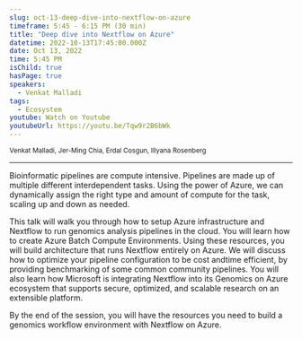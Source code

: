 ```yaml
---
slug: oct-13-deep-dive-into-nextflow-on-azure
timeframe: 5:45 - 6:15 PM (30 min)
title: "Deep dive into Nextflow on Azure"
datetime: 2022-10-13T17:45:00.000Z
date: Oct 13, 2022
time: 5:45 PM
isChild: true
hasPage: true
speakers:
  - Venkat Malladi
tags:
  - Ecosystem
youtube: Watch on Youtube
youtubeUrl: https://youtu.be/Tqw9r2B6bWk
---
```

<div className="mb-4">
  <small className="typo-small">
    Venkat Malladi, Jer-Ming Chia, Erdal Cosgun, Illyana Rosenberg
  </small>
</div>

<hr className="border-t border-gray-50 mb-4 opacity-20" />

Bioinformatic pipelines are compute intensive. Pipelines are made up of multiple different interdependent tasks. Using the power of Azure, we can dynamically assign the right type and amount of compute for the task, scaling up and down as needed.

This talk will walk you through how to setup Azure infrastructure and Nextflow to run genomics analysis pipelines in the cloud. You will learn how to create Azure Batch Compute Environments. Using these resources, you will build architecture that runs Nextflow entirely on Azure. We will discuss how to optimize your pipeline configuration to be cost andtime efficient, by providing benchmarking of some common community pipelines. You will also learn how Microsoft is integrating Nextflow into its Genomics on Azure ecosystem that supports secure, optimized, and scalable research on an extensible platform.

By the end of the session, you will have the resources you need to build a genomics workflow environment with Nextflow on Azure.
